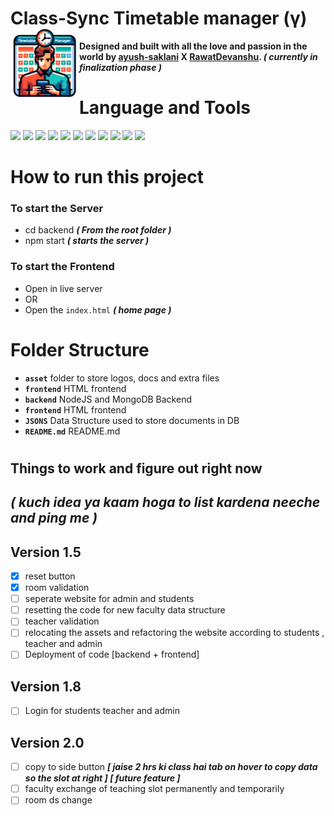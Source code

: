 # **Class-Sync Timetable manager (γ)** <img src="asset/image/logo.png" height="110" align="left"/>
**Designed and built with all the love and passion in the world by
<a class="link-danger" href="https://github.com/ayush-saklani"><b>ayush-saklani</b></a>
<b>X</b>
<a class="link-primary" href="https://github.com/RawatDevanshu"><b>RawatDevanshu</b></a>.
_( currently in finalization phase )_**

# **Language and Tools**

<div align="left">
<img src="https://cdn.jsdelivr.net/gh/devicons/devicon@latest/icons/html5/html5-original.svg" height="75"/>
<img src="https://cdn.jsdelivr.net/gh/devicons/devicon@latest/icons/css3/css3-original.svg" height="75"/>
<img src="https://cdn.jsdelivr.net/gh/devicons/devicon@latest/icons/javascript/javascript-original.svg" height="75"/>
<img src="https://cdn.jsdelivr.net/gh/devicons/devicon@latest/icons/bootstrap/bootstrap-original.svg"height="75"/>
<img src="https://static-00.iconduck.com/assets.00/node-js-icon-454x512-nztofx17.png"height="75"/>
<img src="https://upload.wikimedia.org/wikipedia/commons/b/bf/Status_iucn_EX_icon_blank.svg" height="75"/>
<img src="https://cdn.jsdelivr.net/gh/devicons/devicon@latest/icons/mongodb/mongodb-original-wordmark.svg" height="75"/>
<img src="https://cdn.jsdelivr.net/gh/devicons/devicon@latest/icons/mongoose/mongoose-original-wordmark.svg" height="75"/>
<img src="https://cdn.jsdelivr.net/gh/devicons/devicon@latest/icons/json/json-plain.svg" height="75"/>
<img src="https://cdn.jsdelivr.net/gh/devicons/devicon@latest/icons/npm/npm-original-wordmark.svg" height="75"/>
<img src="https://cdn.jsdelivr.net/gh/devicons/devicon/icons/python/python-original.svg" height="75"/>
</div>

# How to run this project
### **To start the Server**
- cd backend ***( From the root folder )***
- npm start ***( starts the server )***
### **To start the Frontend**
- Open in live server
- OR
- Open the `index.html` ***( home page )*** 

# Folder Structure

- **`asset`** folder to store logos, docs and extra files
- **`frontend`** HTML frontend
- **`backend`** NodeJS and MongoDB Backend
- **`frontend`** HTML frontend
- **`JSONS`** Data Structure used to store documents in DB
- **`README.md`** README.md

#
#

## Things to work and figure out right now
##  _( kuch idea ya kaam hoga to list kardena neeche and ping me )_

## Version 1.5
- [x] reset button
- [x] room validation
- [ ] seperate website for admin and students 
- [ ] resetting the code for new faculty data structure
- [ ] teacher validation
- [ ] relocating the assets and refactoring the website according to students , teacher and admin
- [ ] Deployment of code [backend + frontend]  
## Version 1.8
- [ ] Login for students teacher and admin

## Version 2.0
- [ ] copy to side button ***[ jaise 2 hrs ki class hai tab on hover to copy data so the slot at right ] [ future feature ]***
- [ ] faculty exchange of teaching slot permanently and temporarily
- [ ] room ds change  